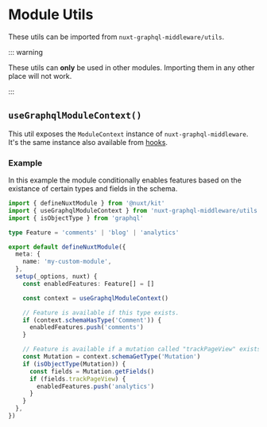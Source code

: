 # Module Utils

These utils can be imported from `nuxt-graphql-middleware/utils`.

::: warning

These utils can **only** be used in other modules. Importing them in any other
place will not work.

:::

## `useGraphqlModuleContext()`

This util exposes the `ModuleContext` instance of `nuxt-graphql-middleware`.
It's the same instance also available from [hooks](/configuration/module-hooks).

### Example

In this example the module conditionally enables features based on the existance
of certain types and fields in the schema.

```typescript
import { defineNuxtModule } from '@nuxt/kit'
import { useGraphqlModuleContext } from 'nuxt-graphql-middleware/utils'
import { isObjectType } from 'graphql'

type Feature = 'comments' | 'blog' | 'analytics'

export default defineNuxtModule({
  meta: {
    name: 'my-custom-module',
  },
  setup(_options, nuxt) {
    const enabledFeatures: Feature[] = []

    const context = useGraphqlModuleContext()

    // Feature is available if this type exists.
    if (context.schemaHasType('Comment')) {
      enabledFeatures.push('comments')
    }

    // Feature is available if a mutation called "trackPageView" exists.
    const Mutation = context.schemaGetType('Mutation')
    if (isObjectType(Mutation)) {
      const fields = Mutation.getFields()
      if (fields.trackPageView) {
        enabledFeatures.push('analytics')
      }
    }
  },
})
```
